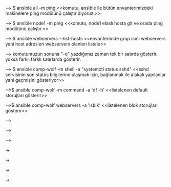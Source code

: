 --> $ ansible all -m ping
<<komutu, ansible ile bütün envanterimizdeki makinelere ping modülünü çalıştır diyoruz.>>

--> $ ansible node1 -m ping
<<komutu, node1 elaslı hosta git ve orada ping modülünü çalıştır.>>

--> $ ansible webservers --list-hosts
<<envanterimde grup ismi webservers yani host adresleri webservers olanları listele>>

--> komutumuzun sonuna "-o" yazdığımız zaman tek bir satırda gösterir. yoksa farklı farklı satırlarda gösterir.

--> $ ansible comp-wolf -m shell -a "systemctl status sshd"
<<sshd servisinin son statüs bilgilerine ulaşmak için, bağlanmak ile alakalı yapılanlar yani geçmişini gösteriyor>>

-->$ ansible comp-wolf -m command -a 'df -h'
<<listelenen default storujları gösterir>>

-->$ ansible comp-wolf webservers -a 'lsblk'
<<listelenen blok storujları gösterir>>

-->

-->

-->

->

->

->

->
